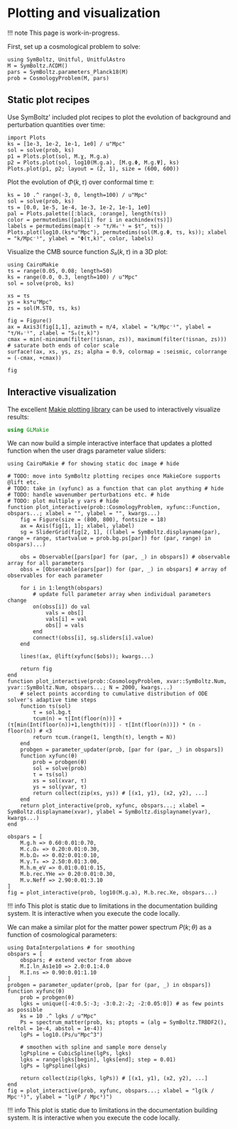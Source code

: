 # Plotting and visualization

!!! note
    This page is work-in-progress.

First, set up a cosmological problem to solve:
```@example plot
using SymBoltz, Unitful, UnitfulAstro
M = SymBoltz.ΛCDM()
pars = SymBoltz.parameters_Planck18(M)
prob = CosmologyProblem(M, pars)
```

## Static plot recipes

Use SymBoltz' included plot recipes to plot the evolution of background and perturbation quantities over time:
```@example plot
import Plots
ks = [1e-3, 1e-2, 1e-1, 1e0] / u"Mpc"
sol = solve(prob, ks)
p1 = Plots.plot(sol, M.χ, M.g.a)
p2 = Plots.plot(sol, log10(M.g.a), [M.g.Φ, M.g.Ψ], ks)
Plots.plot(p1, p2; layout = (2, 1), size = (600, 600))
```

Plot the evolution of $Φ(k,τ)$ over conformal time $τ$:
```@example plot
ks = 10 .^ range(-3, 0, length=100) / u"Mpc"
sol = solve(prob, ks)
τs = [0.0, 1e-5, 1e-4, 1e-3, 1e-2, 1e-1, 1e0]
pal = Plots.palette([:black, :orange], length(τs))
color = permutedims([pal[i] for i in eachindex(τs)])
labels = permutedims(map(τ -> "τ/H₀⁻¹ = $τ", τs))
Plots.plot(log10.(ks*u"Mpc"), permutedims(sol(M.g.Φ, τs, ks)); xlabel = "k/Mpc⁻¹", ylabel = "Φ(τ,k)", color, labels)
```

Visualize the CMB source function $S₀(k,τ)$ in a 3D plot:
```@example plot
using CairoMakie
τs = range(0.05, 0.08; length=50)
ks = range(0.0, 0.3, length=100) / u"Mpc"
sol = solve(prob, ks)

xs = τs
ys = ks*u"Mpc"
zs = sol(M.ST0, τs, ks)

fig = Figure()
ax = Axis3(fig[1,1], azimuth = π/4, xlabel = "k/Mpc⁻¹", ylabel = "τ/H₀⁻¹", zlabel = "S₀(τ,k)")
cmax = min(-minimum(filter(!isnan, zs)), maximum(filter(!isnan, zs))) # saturate both ends of color scale
surface!(ax, xs, ys, zs; alpha = 0.9, colormap = :seismic, colorrange = (-cmax, +cmax))

fig
```

## Interactive visualization

The excellent [Makie plotting library](https://docs.makie.org/stable/) can be used to interactively visualize results:
```julia
using GLMakie
```
We can now build a simple interactive interface that updates a plotted function when the user drags parameter value sliders:
```@example plot
using CairoMakie # for showing static doc image # hide

# TODO: move into SymBoltz plotting recipes once MakieCore supports @lift etc.
# TODO: take in (xyfunc) as a function that can plot anything # hide
# TODO: handle wavenumber perturbations etc. # hide
# TODO: plot multiple y vars # hide
function plot_interactive(prob::CosmologyProblem, xyfunc::Function, obspars...; xlabel = "", ylabel = "", kwargs...)
    fig = Figure(size = (800, 800), fontsize = 18)
    ax = Axis(fig[1, 1]; xlabel, ylabel)
    sg = SliderGrid(fig[2, 1], ((label = SymBoltz.displayname(par), range = range, startvalue = prob.bg.ps[par]) for (par, range) in obspars)...)

    obs = Observable([pars[par] for (par, _) in obspars]) # observable array for all parameters
    obss = [Observable(pars[par]) for (par, _) in obspars] # array of observables for each parameter

    for i in 1:length(obspars)
        # update full parameter array when individual parameters change
        on(obss[i]) do val
            vals = obs[]
            vals[i] = val
            obs[] = vals
        end
        connect!(obss[i], sg.sliders[i].value)
    end

    lines!(ax, @lift(xyfunc($obs)); kwargs...)

    return fig
end
function plot_interactive(prob::CosmologyProblem, xvar::SymBoltz.Num, yvar::SymBoltz.Num, obspars...; N = 2000, kwargs...)
    # select points according to cumulative distribution of ODE solver's adaptive time steps
    function τs(sol)
        τ = sol.bg.t
        τcum(n) = τ[Int(floor(n))] + (τ[min(Int(floor(n))+1,length(τ))] - τ[Int(floor(n))]) * (n - floor(n)) # <3
        return τcum.(range(1, length(τ), length = N))
    end
    probgen = parameter_updater(prob, [par for (par, _) in obspars])
    function xyfunc(θ)
        prob = probgen(θ)
        sol = solve(prob)
        τ = τs(sol)
        xs = sol(xvar, τ)
        ys = sol(yvar, τ)
        return collect(zip(xs, ys)) # [(x1, y1), (x2, y2), ...]
    end
    return plot_interactive(prob, xyfunc, obspars...; xlabel = SymBoltz.displayname(xvar), ylabel = SymBoltz.displayname(yvar), kwargs...)
end

obspars = [
    M.g.h => 0.60:0.01:0.70,
    M.c.Ω₀ => 0.20:0.01:0.30,
    M.b.Ω₀ => 0.02:0.01:0.10,
    M.γ.T₀ => 2.50:0.01:3.00,
    M.h.m_eV => 0.01:0.01:0.15,
    M.b.rec.YHe => 0.20:0.01:0.30,
    M.ν.Neff => 2.90:0.01:3.10
]
fig = plot_interactive(prob, log10(M.g.a), M.b.rec.Xe, obspars...)
```

!!! info
    This plot is static due to limitations in the documentation building system.
    It is interactive when you execute the code locally.

We can make a similar plot for the matter power spectrum $P(k; θ)$ as a function of cosmological parameters:

```@example plot
using DataInterpolations # for smoothing
obspars = [
    obspars; # extend vector from above
    M.I.ln_As1e10 => 2.0:0.1:4.0
    M.I.ns => 0.90:0.01:1.10
]
probgen = parameter_updater(prob, [par for (par, _) in obspars])
function xyfunc(θ)
    prob = probgen(θ)
    lgks = unique([-4:0.5:-3; -3:0.2:-2; -2:0.05:0]) # as few points as possible
    ks = 10 .^ lgks / u"Mpc"
    Ps = spectrum_matter(prob, ks; ptopts = (alg = SymBoltz.TRBDF2(), reltol = 1e-4, abstol = 1e-4))
    lgPs = log10.(Ps/u"Mpc^3")

    # smoothen with spline and sample more densely
    lgPspline = CubicSpline(lgPs, lgks)
    lgks = range(lgks[begin], lgks[end]; step = 0.01)
    lgPs = lgPspline(lgks)

    return collect(zip(lgks, lgPs)) # [(x1, y1), (x2, y2), ...]
end
fig = plot_interactive(prob, xyfunc, obspars...; xlabel = "lg(k / Mpc⁻¹)", ylabel = "lg(P / Mpc³)")
```

!!! info
    This plot is static due to limitations in the documentation building system.
    It is interactive when you execute the code locally.
